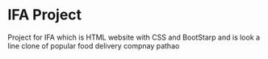 # IFA Project
 Project for IFA which is HTML website with CSS and BootStarp and is look a line clone of popular  food delivery compnay pathao
